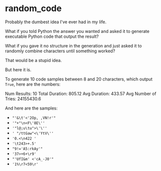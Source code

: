 # random_code

Probably the dumbest idea I've ever had in my life.

What if you told Python the answer you wanted and asked it to generate executable Python code that output the result?

What if you gave it no structure in the generation and just asked it to randomly combine characters until something worked?

That would be a stupid idea.

But here it is.


To generate 10 code samples between 8 and 20 characters, which output `True`, here are the numbers:

Num Results: 10
Total Duration: 805.12
Avg Duration: 433.57
Avg Number of Tries: 24155430.6

And here are the samples:

* `"'&\t'<'2Op, ,VN!r'"`
* `'"+"\n<F\'8E\''`
* `'"l@;u\tu">\'\''`
* `' "/ttGaw"<\'YtV\''`
* `'0.<\n422 '`
* `'\t243>+.5'`
* `"9!='A5:rkAy'"`
* `'37>+6+\r9'`
* `"'UfI&m' <'cA_-J0'"`
* `'1%\r7<59\r'`